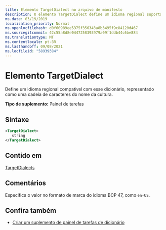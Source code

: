 ```yaml
---
title: Elemento TargetDialect no arquivo de manifesto
description: O elemento TargetDialect define um idioma regional suportado por esse dicionário, representado como uma cadeia de caracteres de nome de cultura.
ms.date: 03/19/2019
localization_priority: Normal
ms.openlocfilehash: d0f60989ee5375f356343a8b3495f9c84120d467
ms.sourcegitcommit: 42c55a8d8e0447258393979a09f1ddb44c6be884
ms.translationtype: MT
ms.contentlocale: pt-BR
ms.lasthandoff: 09/08/2021
ms.locfileid: "58939384"
---
```

# <a name="targetdialect-element"></a>Elemento TargetDialect

Define um idioma regional compatível com esse dicionário, representado como uma cadeia de caracteres do nome da cultura.

**Tipo de suplemento:** Painel de tarefas

## <a name="syntax"></a>Sintaxe

```XML
<TargetDialect>
   string 
</TargetDialect>
```

## <a name="contained-in"></a>Contido em

[TargetDialects](targetdialects.md)

## <a name="remarks"></a>Comentários

Especifica o valor no formato de marca do idioma BCP 47, como `en-US`.

## <a name="see-also"></a>Confira também

- [Criar um suplemento de painel de tarefas de dicionário](../../word/dictionary-task-pane-add-ins.md)
